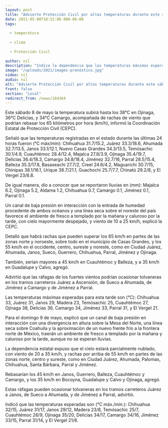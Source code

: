 ```yaml
---
layout: post
title: "Advierte Protección Civil por altas temperaturas durante este sábado y domingo"
date: 2021-05-08T18:52:00.000-06:00
tags:
  
  - temperatura
  
  - clima
  
  - Protección Civil
  
author: nil
description: "Indica la dependencia que las temperaturas máximas esperadas la tarde de este 8 de mayo son Chihuahua 33°C, Juárez 31°C, Ojinaga 38°C, Delicias 36°C, Camargo 34°C, Jiménez 33°C, Parral 31°C, y Cuauhtémoc 27°C"
image: "/uploads/2021/images-pronóstico.jpg"
video: nil
audio: nil
alt: "Advierte Protección Civil por altas temperaturas durante este sábado y domingo"
front: false
section: "Local"
redirect_from: /news/184364
---
```


Este sábado 8 de mayo la temperatura subirá hasta los 38°C en Ojinaga, 36°C Delicias, y 34°C Camargo, acompañada de rachas de viento que podrían rebasar los 65 kilómetros por hora (km/h), informó la Coordinación Estatal de Protección Civil (CEPC).

 

Señaló que las temperaturas registradas en el estado durante las últimas 24 horas fueron (°C máx/min): Chihuahua 31.7/15.2, Juárez 33.3/18.6, Ahumada 32.7/13.5, Janos 33.1/12.1, Nuevo Casas Grandes 34.3/13.5, Temósachic 30.1/4.9, Cuauhtémoc 28.4/12.4, Majalca 27.8/3.9, Ojinaga 35.4/19.7, Delicias 36.4/18.3, Camargo 34.8/18.4, Jiménez 32.7/16, Parral 28.5/15.4, Balleza 35.3/17.8, Basaseachi 27.7/2, Creel 24.6/4.2, Maguarichi 30.7/15, Chínipas 38.1/16.1, Urique 38.7/21.1, Guachochi 25.7/7.7, Chinatú 29.2/8, y El Vergel 23/6.8.

 

De igual manera, dio a conocer que se reportaron lluvias en (mm): Majalca 6.2, Ojinaga 5.2, Aldama 1.2, Chihuahua 0.7, Camargo 0.1, Jiménez 0.1, Parral 0.1.

 

Un canal de baja presión en interacción con la entrada de humedad procedente de ambos océanos y una línea seca sobre el noreste del país favorece el ambiente de fresco a templado por la mañana y caluroso por la tarde, con cielo mayormente despejado, y viento de 10 a 25 km/h, explicó la CEPC.

 

Detalló que habrá rachas que pueden superar los 65 km/h en partes de las zonas norte y noroeste, sobre todo en el municipio de Casas Grandes, y los 55 km/h en el occidente, centro, sureste y noreste, como en Ciudad Juárez, Ahumada, Janos, Sueco, Guerrero, Chihuahua, Parral, Jiménez y Ojinaga.

 

También, serían mayores a 45 km/h en Cuauhtémoc y Balleza, y a 35 km/h en Guadalupe y Calvo, agregó.

 

Advirtió que las ráfagas de los fuertes vientos podrían ocasionar tolvaneras en los tramos carreteros Juárez a Ascensión, de Sueco a Ahumada, de Jiménez a Camargo y de Jiménez a Parral.

 

Las temperaturas máximas esperadas para esta tarde son (°C): Chihuahua 33, Juárez 31, Janos 29, Madera 23, Temósachic 25, Cuauhtémoc 27, Ojinaga 38, Delicias 36, Camargo 34, Jiménez 33, Parral 31, y El Vergel 21.

 

Para el domingo 9 de mayo, explicó que un canal de baja presión en interacción con una divergencia en altura sobre la Mesa del Norte, una línea seca sobre Coahuila y la aproximación de un nuevo frente frío a la frontera norte de México, traerán un ambiente de fresco a templado por la mañana y caluroso por la tarde, aunque no se esperan lluvias.

 

La dependencia estatal expuso que el cielo estará parcialmente nublado, con viento de 20 a 35 km/h, y rachas por arriba de 55 km/h en partes de las zonas norte, centro y sureste, como en Ciudad Juárez, Ahumada, Palomas, Chihuahua, Santa Bárbara, Parral y Jiménez.

 

Rebasarían los 45 km/h en Janos, Guerrero, Balleza, Cuauhtémoc y Camargo, y los 35 km/h en Bocoyna, Guadalupe y Calvo y Ojinaga, agregó.

 

Estas ráfagas pueden ocasionar tolvaneras en los tramos carreteros Juárez a Janos, de Sueco a Ahumada, y de Jiménez a Parral, advirtió.

 

Indicó que las temperaturas esperadas son (°C máx./mín.): Chihuahua 32/15, Juárez 31/17, Janos 29/12, Madera 23/8, Temósachic 25/7, Cuauhtémoc 26/9, Ojinaga 35/20, Delicias 34/17, Camargo 34/16, Jiménez 33/15, Parral 31/14, y El Vergel 21/6.